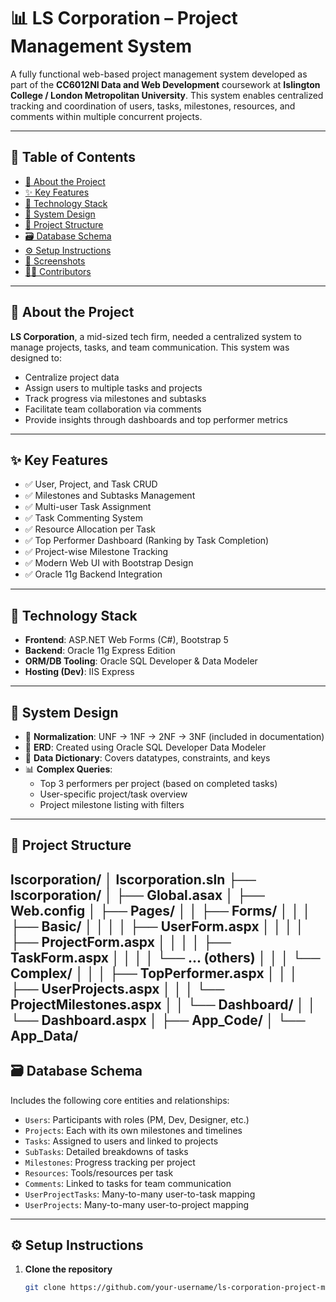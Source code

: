 # 📊 LS Corporation – Project Management System

A fully functional web-based project management system developed as part of the **CC6012NI Data and Web Development** coursework at **Islington College / London Metropolitan University**. This system enables centralized tracking and coordination of users, tasks, milestones, resources, and comments within multiple concurrent projects.

---

## 📌 Table of Contents

- [📘 About the Project](#📘-about-the-project)
- [✨ Key Features](#✨-key-features)
- [🧱 Technology Stack](#🧱-technology-stack)
- [🧠 System Design](#🧠-system-design)
- [📁 Project Structure](#📁-project-structure)
- [🗃️ Database Schema](#️-database-schema)
- [⚙️ Setup Instructions](#️-setup-instructions)
- [📸 Screenshots](#📸-screenshots)
- [👨‍💻 Contributors](#👨‍💻-contributors)

---

## 📘 About the Project

**LS Corporation**, a mid-sized tech firm, needed a centralized system to manage projects, tasks, and team communication. This system was designed to:

- Centralize project data  
- Assign users to multiple tasks and projects  
- Track progress via milestones and subtasks  
- Facilitate team collaboration via comments  
- Provide insights through dashboards and top performer metrics  

---

## ✨ Key Features

- ✅ User, Project, and Task CRUD  
- ✅ Milestones and Subtasks Management  
- ✅ Multi-user Task Assignment  
- ✅ Task Commenting System  
- ✅ Resource Allocation per Task  
- ✅ Top Performer Dashboard (Ranking by Task Completion)  
- ✅ Project-wise Milestone Tracking  
- ✅ Modern Web UI with Bootstrap Design  
- ✅ Oracle 11g Backend Integration  

---

## 🧱 Technology Stack

- **Frontend**: ASP.NET Web Forms (C#), Bootstrap 5  
- **Backend**: Oracle 11g Express Edition  
- **ORM/DB Tooling**: Oracle SQL Developer & Data Modeler  
- **Hosting (Dev)**: IIS Express  

---

## 🧠 System Design

- 🔁 **Normalization**: UNF → 1NF → 2NF → 3NF (included in documentation)  
- 🧩 **ERD**: Created using Oracle SQL Developer Data Modeler  
- 📖 **Data Dictionary**: Covers datatypes, constraints, and keys  
- 📊 **Complex Queries**:
  - Top 3 performers per project (based on completed tasks)
  - User-specific project/task overview
  - Project milestone listing with filters

---

## 📁 Project Structure
lscorporation/
│ lscorporation.sln
├── lscorporation/
│ ├── Global.asax
│ ├── Web.config
│ ├── Pages/
│ │ ├── Forms/
│ │ │ ├── Basic/
│ │ │ │ ├── UserForm.aspx
│ │ │ │ ├── ProjectForm.aspx
│ │ │ │ ├── TaskForm.aspx
│ │ │ │ └── ... (others)
│ │ │ └── Complex/
│ │ │ ├── TopPerformer.aspx
│ │ │ ├── UserProjects.aspx
│ │ │ └── ProjectMilestones.aspx
│ │ └── Dashboard/
│ │ └── Dashboard.aspx
│ ├── App_Code/
│ └── App_Data/
---

## 🗃️ Database Schema

Includes the following core entities and relationships:

- `Users`: Participants with roles (PM, Dev, Designer, etc.)
- `Projects`: Each with its own milestones and timelines
- `Tasks`: Assigned to users and linked to projects
- `SubTasks`: Detailed breakdowns of tasks
- `Milestones`: Progress tracking per project
- `Resources`: Tools/resources per task
- `Comments`: Linked to tasks for team communication
- `UserProjectTasks`: Many-to-many user-to-task mapping
- `UserProjects`: Many-to-many user-to-project mapping

---

## ⚙️ Setup Instructions

1. **Clone the repository**
   ```bash
   git clone https://github.com/your-username/ls-corporation-project-management.git
